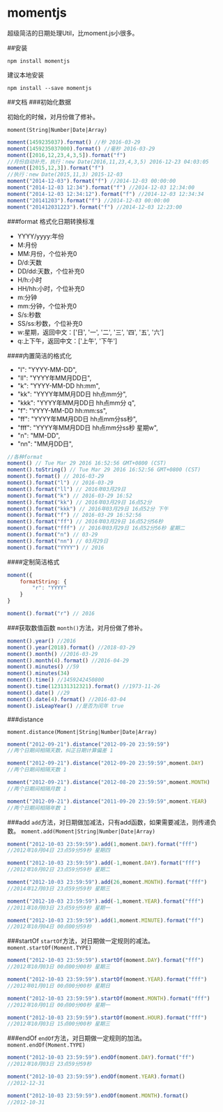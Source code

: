 
# momentjs
超级简洁的日期处理Util，比moment.js小很多。

##安装
```
npm install momentjs
```
建议本地安装

```
npm install --save momentjs
```
##文档
###初始化数据

初始化的时候，对月份做了修补。

`moment(String|Number|Date|Array)`

```javascript
moment(1459235037).format() //秒 2016-03-29
moment(1459235037000).format() //毫秒 2016-03-29
moment([2016,12,23,4,3,5]).format("f") 
//月份自动补充，执行：new Date(2016,11,23,4,3,5) 2016-12-23 04:03:05
moment([2015,12,3]).format("f") 
//执行：new Date(2015,11,3) 2015-12-03
moment("2014-12-03").format("f") //2014-12-03 00:00:00
moment("2014-12-03 12:34").format("f") //2014-12-03 12:34:00
moment("2014-12-03 12:34:12").format("f") //2014-12-03 12:34:34
moment("20141203").format("f") //2014-12-03 00:00:00
moment("201412031223").format("f") //2014-12-03 12:23:00
```

###format
格式化日期转换标准
- YYYY/yyyy:年份
- M:月份
- MM:月份，个位补充0
- D/d:天数
- DD/dd:天数，个位补充0
- H/h:小时
- HH/hh:小时，个位补充0
- m:分钟
- mm:分钟，个位补充0
- S/s:秒数
- SS/ss:秒数，个位补充0
- w:星期，返回中文：['日', '一', '二', '三', '四', '五', '六']
- q:上下午，返回中文：['上午', '下午']

####内置简洁的格式化
- "l": "YYYY-MM-DD",
- "ll": "YYYY年MM月DD日",
- "k": "YYYY-MM-DD hh:mm",
- "kk": "YYYY年MM月DD日 hh点mm分",
- "kkk": "YYYY年MM月DD日 hh点mm分 q",
- "f": "YYYY-MM-DD hh:mm:ss",
- "ff": "YYYY年MM月DD日 hh点mm分ss秒",
- "fff": "YYYY年MM月DD日 hh点mm分ss秒 星期w",
- "n": "MM-DD",
- "nn": "MM月DD日",

```javascript
//各种format
moment() // Tue Mar 29 2016 16:52:56 GMT+0800 (CST)
moment().toString() // Tue Mar 29 2016 16:52:56 GMT+0800 (CST)
moment().format() // 2016-03-29
moment().format("l") // 2016-03-29
moment().format("ll") // 2016年03月29日
moment().format("k") // 2016-03-29 16:52
moment().format("kk") // 2016年03月29日 16点52分
moment().format("kkk") // 2016年03月29日 16点52分 下午
moment().format("f") // 2016-03-29 16:52:56
moment().format("ff") // 2016年03月29日 16点52分56秒
moment().format("fff") // 2016年03月29日 16点52分56秒 星期二
moment().format("n") // 03-29
moment().format("nn") // 03月29日
moment().format("YYYY") // 2016
```
####定制简洁格式

```javascript
moment({
    formatString: {
        "r": "YYYY"
    }
}

moment().format("r") // 2016

```

###获取数值函数
`month()`方法，对月份做了修补。

```javascript
moment().year() //2016
moment().year(2018).format() //2018-03-29
moment().month() //2016-03-29
moment().month(4).format() //2016-04-29
moment().minutes() //59
moment().minutes(34)
moment().time() //1459242450800
moment().time(123131312321).format() //1973-11-26
moment().date() //29
moment().date(4).format() //2016-03-04
moment().isLeapYear() //是否为闰年 true
```
###distance

`moment.distance(Moment|String|Number|Date|Array)`

```javascript
moment("2012-09-21").distance("2012-09-20 23:59:59") 
//两个日期间相隔天数，纠正日期计算偏差 1

moment("2012-09-21").distance("2012-09-20 23:59:59",moment.DAY) 
//两个日期间相隔天数 1

moment("2012-09-21").distance("2012-08-20 23:59:59",moment.MONTH) 
//两个日期间相隔月数 1

moment("2012-09-21").distance("2011-09-20 23:59:59",moment.YEAR) 
//两个日期间相隔年数 1

```
###add
`add`方法，对日期做加减法，只有add函数，如果需要减法，则传递负数。
`moment.add(Moment|String|Number|Date|Array)`

```javascript
moment("2012-10-03 23:59:59").add(1,moment.DAY).format("fff")
//2012年10月04日 23点59分59秒 星期四

moment("2012-10-03 23:59:59").add(-1,moment.DAY).format("fff")
//2012年10月02日 23点59分59秒 星期二

moment("2012-10-03 23:59:59").add(26,moment.MONTH).format("fff")
//2014年12月03日 23点59分59秒 星期三

moment("2012-10-03 23:59:59").add(-1,moment.YEAR).format("fff")
//2011年10月03日 23点59分59秒 星期一

moment("2012-10-03 23:59:59").add(1,moment.MINUTE).format("ff")
//2012年10月04日 00点00分59秒
```

###startOf
`startOf`方法，对日期做一定规则的减法。  
`moment.startOf(Moment.TYPE)`

```javascript
moment("2012-10-03 23:59:59").startOf(moment.DAY).format("fff")
//2012年10月03日 00点00分00秒 星期三

moment("2012-10-03 23:59:59").startOf(moment.YEAR).format("fff")
//2012年01月01日 00点00分00秒 星期日

moment("2012-10-03 23:59:59").startOf(moment.MONTH).format("fff")
//2012年10月01日 00点00分00秒 星期一

moment("2012-10-03 23:59:59").startOf(moment.HOUR).format("fff")
//2012年10月03日 15点00分00秒 星期三
```


###endOf
`endOf`方法，对日期做一定规则的加法。  
`moment.endOf(Moment.TYPE)`

```javascript
moment("2012-10-03 23:59:59").endOf(moment.DAY).format("ff")
//2012年10月03日 23点59分59秒

moment("2012-10-03 23:59:59").endOf(moment.YEAR).format()
//2012-12-31

moment("2012-10-03 23:59:59").endOf(moment.MONTH).format()
//2012-10-31
```

